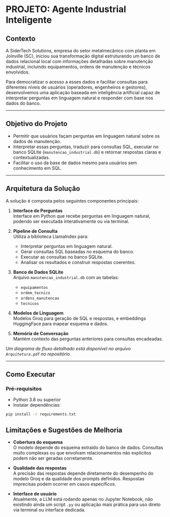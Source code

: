 # PROJETO: Agente Industrial Inteligente

## Contexto

A SiderTech Solutions, empresa do setor metalmecânico com planta em Joinville (SC), iniciou sua transformação digital estruturando um banco de dados relacional local com informações detalhadas sobre manutenção industrial, incluindo equipamentos, ordens de manutenção e técnicos envolvidos.

Para democratizar o acesso a esses dados e facilitar consultas para diferentes níveis de usuários (operadores, engenheiros e gestores), desenvolvemos uma aplicação baseada em inteligência artificial capaz de interpretar perguntas em linguagem natural e responder com base nos dados do banco.

---

## Objetivo do Projeto

- Permitir que usuários façam perguntas em linguagem natural sobre os dados de manutenção.
- Interpretar essas perguntas, traduzir para consultas SQL, executar no banco SQLite (`manutencao_industrial.db`) e retornar respostas claras e contextualizadas.
- Facilitar o uso da base de dados mesmo para usuários sem conhecimento em SQL.

---

## Arquitetura da Solução

A solução é composta pelos seguintes componentes principais:

1. **Interface de Perguntas**  
   Interface em Python que recebe perguntas em linguagem natural, podendo ser executada interativamente ou via terminal.

2. **Pipeline de Consulta**  
   Utiliza a biblioteca LlamaIndex para:
   - Interpretar perguntas em linguagem natural.
   - Gerar consultas SQL baseadas no esquema do banco.
   - Executar as consultas no banco SQLite.
   - Analisar os resultados e construir respostas coerentes.

3. **Banco de Dados SQLite**  
   Arquivo `manutencao_industrial.db` com as tabelas:
   - `equipamentos`
   - `ordem_tecnico`
   - `ordens_manutencao`
   - `tecnicos`

4. **Modelos de Linguagem**  
   Modelos Groq para geração de SQL e respostas, e embeddings HuggingFace para mapear esquema e dados.

5. **Memória de Conversação**  
   Mantém contexto das perguntas anteriores para consultas encadeadas.

*Um diagrama de fluxo detalhado está disponível no arquivo `Arquitetura.pdf` no repositório.*

---

## Como Executar

### Pré-requisitos

- Python 3.8 ou superior
- Instalar dependências:

```bash
pip install -r requirements.txt
```

## Limitações e Sugestões de Melhoria

- **Cobertura do esquema**  
  O modelo depende do esquema extraído do banco de dados. Consultas muito complexas ou que envolvam relacionamentos não explícitos podem não ser geradas corretamente.

- **Qualidade das respostas**  
  A precisão das respostas depende diretamente do desempenho do modelo Groq e da qualidade dos prompts definidos. Respostas imprecisas podem ocorrer em casos específicos.

- **Interface de usuário**  
  Atualmente, a LLM está rodando apenas no Jupyter Notebook, não existindo ainda um script `.py` ou aplicação mais prática para uso direto via terminal ou interface dedicada.

